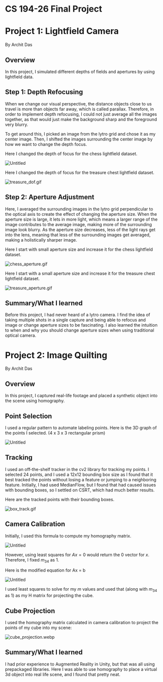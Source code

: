 # CS 194-26 Final Project

# Project 1: **Lightfield Camera**

By Archit Das

## Overview

In this project, I simulated different depths of fields and apertures by using lightfield data.

## Step 1: Depth Refocusing

When we change our visual perspective, the distance objects close to us travel is more than objects far away, which is called parallax. Therefore, in order to implement depth refocusing, I could not just average all the images together, as that would just make the background sharp and the foreground very blurry.

To get around this, I picked an image from the lytro grid and chose it as my center image. Then, I shifted the images surrounding the center image by how we want to change the depth focus.

Here I changed the depth of focus for the chess lightfield dataset.

![Untitled](FinalProjectAssets/Untitled.gif)

Here I changed the depth of focus for the treasure chest lightfield dataset.

![treasure_dof.gif](FinalProjectAssets/treasure_dof.gif)

## Step 2: **Aperture Adjustment**

Here, I averaged the surrounding images in the lytro grid perpendicular to the optical axis to create the effect of changing the aperture size. When the aperture size is large, it lets in more light, which means a larger range of the image contributes to the average image, making more of the surrounding image look blurry. As the aperture size decreases, less of the light rays get into the lens, meaning that less of the surrounding images get averaged, making a holistically sharper image.

Here I start with small aperture size and increase it for the chess lightfield dataset.

![chess_aperture.gif](FinalProjectAssets/chess_aperture.gif)

Here I start with a small aperture size and increase it for the treasure chest lightfield dataset.

![treasure_aperture.gif](FinalProjectAssets/treasure_aperture.gif)

## Summary/What I learned

Before this project, I had never heard of a lytro camera. I find the idea of taking multiple shots in a single capture and being able to refocus and image or change aperture sizes to be fascinating. I also learned the intuition to when and why you should change aperture sizes when using traditional optical camera.

# Project 2: Image Quilting

By Archit Das

## Overview

In this project, I captured real-life footage and placed a synthetic object into the scene using homography. 

## Point Selection

I used a regular pattern to automate labeling points. Here is the 3D graph of the points I selected. (4 x 3 x 3 rectangular prism)

![Untitled](FinalProjectAssets/Untitled.png)

## Tracking

I used an off-the-shelf tracker in the cv2 library for tracking my points. I selected 24 points, and I used a 12x12 bounding box size as I found that it best tracked the points without losing a feature or jumping to a neighboring feature. Initially, I had used MedianFlow, but I found that had caused issues with bounding boxes, so I settled on CSRT, which had much better results.

Here are the tracked points with their bounding boxes.

![box_track.gif](FinalProjectAssets/box_track.gif)

## Camera Calibration

Initially, I used this formula to compute my homography matrix.

![Untitled](FinalProjectAssets/Untitled%201.png)

However, using least squares for $Ax = 0$ would return the 0 vector for $x$. Therefore, I fixed $m_{34}$ as 1. 

Here is the modified equation for Ax = b

![Untitled](FinalProjectAssets/Untitled%202.png)

I used least squares to solve for my $m$ values and used that (along with $m_{34}$ as 1) as my H matrix for projecting the cube.

## Cube Projection

I used the homography matrix calculated in camera calibration to project the points of my cube into my scene:

![cube_projection.webp](FinalProjectAssets/cube_projection.webp)

## Summary/What I learned

I had prior experience to Augmented Reality in Unity, but that was all using prepackaged libraries. Here I was able to use homography to place a virtual 3d object into real life scene, and I found that pretty neat.